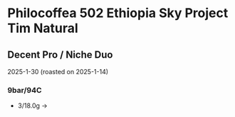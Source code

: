 # Philocoffea 502 Ethiopia Sky Project Tim Natural

## Decent Pro / Niche Duo

2025-1-30 (roasted on 2025-1-14)

### 9bar/94C

- 3/18.0g ->
